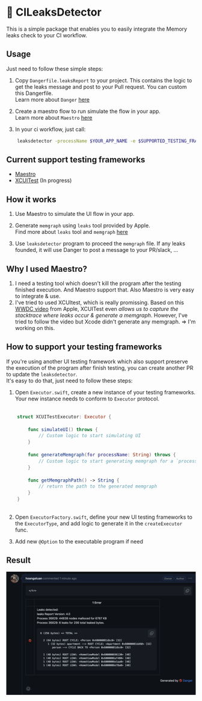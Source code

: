 
# 🔎 CILeaksDetector 

This is a simple package that enables you to easily integrate the Memory leaks check to your CI workflow.

## Usage

Just need to follow these simple steps:

1. Copy `Dangerfile.leaksReport` to your project. This contains the logic to get the leaks message and post to your Pull request. You can custom this Dangerfile.  
Learn more about `Danger` [here](https://danger.systems/ruby/)

2. Create a maestro flow to run simulate the flow in your app.  
Learn more about `Maestro` [here](https://maestro.mobile.dev/)

3. In your ci workflow, just call:

```bash
    leaksdetector -processName $YOUR_APP_NAME -e $SUPPORTED_TESTING_FRAMEWORKS -d $PATH_TO_DANGER_FILE
```

## Current support testing frameworks

- [Maestro](https://maestro.mobile.dev/)
- [XCUITest](https://developer.apple.com/documentation/xctest) (In progress)

## How it works

1. Use Maestro to simulate the UI flow in your app.   

2. Generate `memgraph` using `leaks` tool provided by Apple.  
Find more about `leaks` tool and `memgraph` [here](https://developer.apple.com/videos/play/wwdc2018/416/)   

3. Use `leaksdetector` program to proceed the `memgraph` file. If any leaks founded, it will use Danger to post a message to your PR/slack, ... 

## Why I used Maestro?
   
1. I need a testing tool which doesn't kill the program after the testing finished execution. And Maestro support that. Also Maestro is very easy to integrate & use.  
2. I've tried to used XCUItest, which is really promissing. Based on this [WWDC video](https://developer.apple.com/videos/play/wwdc2021/10180/) from Apple, XCUITest even *allows us to capture the stacktrace where leaks occur & generate a memgraph*. However, I've tried to follow the video but Xcode didn't generate any memgraph. 
 => I'm working on this.


## How to support your testing frameworks

If you're using another UI testing framework which also support preserve the execution of the program after finish testing, you can create another PR to update the `leaksdetector`.   
It's easy to do that, just need to follow these steps:   

1. Open `Executor.swift`, create a new instance of your testing frameworks. Your new instance needs to conform to `Executor` protocol. 
  
```swift

    struct XCUITestExecutor: Executor {
        
        func simulateUI() throws {
            // Custom logic to start simulating UI
        }
        
        func generateMemgraph(for processName: String) throws {
            // Custom logic to start generating memgraph for a `processName`
        }
        
        func getMemgraphPath() -> String {
            // return the path to the generated memgraph
        }
    }
    
```

2. Open `ExecutorFactory.swift`, define your new UI testing frameworks to the `ExecutorType`, and add logic to generate it in the `createExecutor` func.

3. Add new `@Option` to the executable program if need

## Result

<img src=resources/result.png width=800/>
